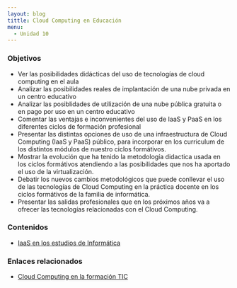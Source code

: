 ```yaml
---
layout: blog
tittle: Cloud Computing en Educación
menu:
  - Unidad 10
---
```


### Objetivos

* Ver las posibilidades didácticas del uso de tecnologías de cloud computing en
  el aula
* Analizar las posibilidades reales de implantación de una nube privada en un
  centro educativo
* Analizar las posiblidades de utilización de una nube pública gratuita o en
  pago por uso en un centro educativo
* Comentar las ventajas e inconvenientes del uso de IaaS y PaaS en los
  diferentes ciclos de formación profesional
* Presentar las distintas opciones de uso de una infraestructura de Cloud
  Computing (IaaS y PaaS) público, para incorporar en los curriculum de los
  distintos módulos de nuestro ciclos formátivos.
* Mostrar la evolución que ha tenido la metodología didactica usada en los
  ciclos formátivos atendiendo a las posibilidades que nos ha aportado el uso de
  la virtualización.
* Debatir los nuevos cambios metodológicos que puede conllevar el uso de las
  tecnologías de Cloud Computing en la práctica docente en los ciclos formátivos
  de la familia de informática.
* Presentar las salidas profesionales que en los próximos años va a ofrecer las
  tecnologías relacionadas con el Cloud Computing.

### Contenidos

* [IaaS en los estudios de Informática](presentacion_iaas_educacion.html)

### Enlaces relacionados

* [Cloud Computing en la formación TIC](http://www.gonzalonazareno.org/cloud/material/cloud_en_la_educacion.pdf)


